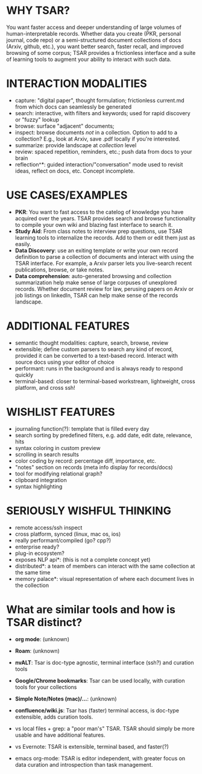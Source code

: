 # WHY TSAR?
You want faster access and deeper understanding of large volumes of human-interpretable records.  Whether data you create (PKR, personal journal, code repo) or a semi-structured document collections of docs (Arxiv, github, etc.), you want better search, faster recall, and improved browsing of some corpus; TSAR provides a frictionless interface and a suite of learning tools to augment your ability to interact with such data.

# INTERACTION MODALITIES
- capture: "digital paper", thought formulation; frictionless current.md from which docs can seamlessly be generated
- search: interactive, with filters and keywords; used for rapid discovery or "fuzzy" lookup
- browse: surface "adjacent" documents;
- inspect: browse documents _not_ in a collection.  Option to add to a collection?  E.g., look at Arxiv, save .pdf locally if you're interested.
- summarize: provide landscape at *collection* level
- review: spaced repetition, reminders, etc.; push data from docs to your brain
- reflection^\*: guided interaction/"conversation" mode used to revisit ideas, reflect on docs, etc.  Concept incomplete.


# USE CASES/EXAMPLES
- **PKR**: You want to fast access to the catelog of knowledge you have acquired over the years.  TSAR provides search and browse functionality to compile your own wiki and blazing fast interface to search it.
- **Study Aid**: From class notes to interview prep questions, use TSAR learning tools to internalize the records.  Add to them or edit them just as easily.
- **Data Discovery**: use an exiting template or write your own record definition to parse a collection of documents and interact with using the TSAR interface.  For example, a Arxiv parser lets you live-search recent publications, browse, or take notes.
- **Data comprehension**: auto-generated browsing and collection summarization help make sense of large corpuses of unexplored records.  Whether document review for law, perusing papers on Arxiv or job listings on linkedIn, TSAR can help make sense of the records landscape.


# ADDITIONAL FEATURES
- semantic thought modalities: capture, search, browse, review
- extensible; define custom parsers to search any kind of record, provided it can be converted to a text-based record.  Interact with source docs using your editor of choice
- performant: runs in the background and is always ready to respond quickly
- terminal-based: closer to terminal-based workstream, lightweight, cross platform, and cross ssh!


# WISHLIST FEATURES
- journaling function(?): template that is filled every day
- search sorting by predefined filters, e.g. add date, edit date, relevance, hits
- syntax coloring in custom preview
- scrolling in search results
- color coding by record: percentage diff, importance, etc.
- "notes" section on records (meta info display for records/docs)
- tool for modifying relational graph?
- clipboard integration
- syntax highlighting


# SERIOUSLY WISHFUL THINKING
- remote access/ssh inspect
- cross platform, synced (linux, mac os, ios)
- really performant/compiled (go? cpp?)
- enterprise ready?
- plug-in ecosystem?
- exposes NLP api\*: (this is not a complete concept yet)
- distributed\*: a team of members can interact with the same collection at the same time
- memory palace\*: visual representation of where each document lives in the collection


# What are similar tools and how is TSAR distinct?
- **org mode**: (unknown)
- **Roam**: (unknown)
- **nvALT**: Tsar is doc-type agnostic, terminal interface (ssh?) and curation tools
- **Google/Chrome bookmarks**: Tsar can be used locally, with curation tools for your collections
- **Simple Note/Notes (mac)/...**: (unknown)
- **confluence/wiki.js**: Tsar has (faster) terminal access, is doc-type extensible, adds curation tools.

- vs local files + grep: a "poor man's" TSAR.  TSAR should simply be more usable and have additional features.
- vs Evernote: TSAR is extensible, terminal based, and faster(?)
- emacs org-mode: TSAR is editor independent, with greater focus on data curation and introspection than task management.
